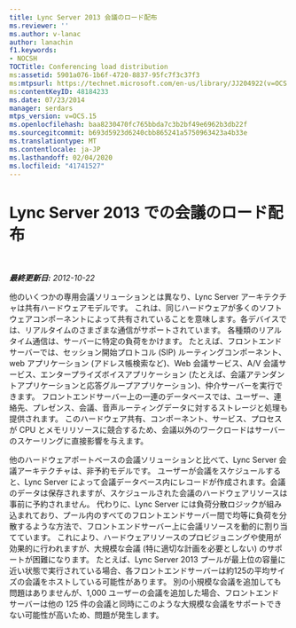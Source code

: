 ```yaml
---
title: Lync Server 2013 会議のロード配布
ms.reviewer: ''
ms.author: v-lanac
author: lanachin
f1.keywords:
- NOCSH
TOCTitle: Conferencing load distribution
ms:assetid: 5901a076-1b6f-4720-8837-95fc7f3c37f3
ms:mtpsurl: https://technet.microsoft.com/en-us/library/JJ204922(v=OCS.15)
ms:contentKeyID: 48184233
ms.date: 07/23/2014
manager: serdars
mtps_version: v=OCS.15
ms.openlocfilehash: baa8230470fc765bbda7c3b2bf49e6962b3db22f
ms.sourcegitcommit: b693d5923d6240cbb865241a5750963423a4b33e
ms.translationtype: MT
ms.contentlocale: ja-JP
ms.lasthandoff: 02/04/2020
ms.locfileid: "41741527"
---
```

<div data-xmlns="http://www.w3.org/1999/xhtml">

<div class="topic" data-xmlns="http://www.w3.org/1999/xhtml" data-msxsl="urn:schemas-microsoft-com:xslt" data-cs="http://msdn.microsoft.com/en-us/">

<div data-asp="http://msdn2.microsoft.com/asp">

# <a name="conferencing-load-distribution-in-lync-server-2013"></a>Lync Server 2013 での会議のロード配布

</div>

<div id="mainSection">

<div id="mainBody">

<span> </span>

_**最終更新日:** 2012-10-22_

他のいくつかの専用会議ソリューションとは異なり、Lync Server アーキテクチャは共有ハードウェアモデルです。 これは、同じハードウェアが多くのソフトウェアコンポーネントによって共有されていることを意味します。各デバイスでは、リアルタイムのさまざまな通信がサポートされています。 各種類のリアルタイム通信は、サーバーに特定の負荷をかけます。 たとえば、フロントエンドサーバーでは、セッション開始プロトコル (SIP) ルーティングコンポーネント、web アプリケーション (アドレス帳検索など)、Web 会議サービス、A/V 会議サービス、エンタープライズボイスアプリケーション (たとえば、会議アテンダントアプリケーションと応答グループアプリケーション)、仲介サーバーを実行できます。 フロントエンドサーバー上の一連のデータベースでは、ユーザー、連絡先、プレゼンス、会議、音声ルーティングデータに対するストレージと処理も提供されます。 このハードウェア共有、コンポーネント、サービス、プロセスが CPU とメモリリソースに競合するため、会議以外のワークロードはサーバーのスケーリングに直接影響を与えます。

他のハードウェアポートベースの会議ソリューションと比べて、Lync Server 会議アーキテクチャは、非予約モデルです。 ユーザーが会議をスケジュールすると、Lync Server によって会議データベース内にレコードが作成されます。会議のデータは保存されますが、スケジュールされた会議のハードウェアリソースは事前に予約されません。 代わりに、Lync Server には負荷分散ロジックが組み込まれており、プール内のすべてのフロントエンドサーバー間で均等に負荷を分散するような方法で、フロントエンドサーバー上に会議リソースを動的に割り当てています。 これにより、ハードウェアリソースのプロビジョニングや使用が効果的に行われますが、大規模な会議 (特に適切な計画を必要としない) のサポートが困難になります。 たとえば、Lync Server 2013 プールが最上位の容量に近い状態で実行されている場合、各フロントエンドサーバーは約125の平均サイズの会議をホストしている可能性があります。 別の小規模な会議を追加しても問題はありませんが、1,000 ユーザーの会議を追加した場合、フロントエンド サーバーは他の 125 件の会議と同時にこのような大規模な会議をサポートできない可能性が高いため、問題が発生します。

</div>

<span> </span>

</div>

</div>

</div>

